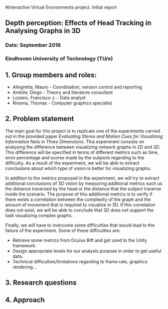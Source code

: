 #Interactive Virtual Environments project. Initial report
## Depth perception: Effects of Head Tracking in Analysing Graphs in 3D 

### Date: September 2016
### Eindhoven University of Technology (TU/e)

## 1. Group members and roles: 
* Allegretta, Mauro - Coordination, version control and reporting
* Ambite, Diego - Theory and literature consultant
* Lozano, Francisco J. - Data analyst
* Rinsma, Thomas - Computer graphics specialist

## 2. Problem statement
The main goal for this project is to replicate one of the experiments carried out in the provided paper *Evaluating Stereo and Motion Cues for Visualizing
Information Nets in Three Dimensions*. This experiment consists on analysing the difference between visualizing network graphs in 2D and 3D. This difference will be specified in terms of different metrics such as time, error percentage and scores made by the subjects regarding to the difficulty.
As a result of the experiment, we will be able to extract conclusions about which type of vision is better for visualizing graphs.

In addition to the metrics proposed in the experiment, we will try to extract additional conclusions of 3D vision by measuring additional metrics such us the distance traversed by the head or the distance that the subject traverse inside the scenario. The purpose of this additional metrics is to verify if there exists a correlation between the complexity of the graph and the amount of movement that is required to visualize in 3D. If this correlation does not exist, we will be able to conclude that 3D does not support the task visualizing complex graphs.

Finally, we will have to overcome some difficulties that would lead to the failure of the experiment. Some of these difficulties are:
* Retrieve some metrics from Oculus Rift and get used to the Unity framework.
* Design appropriate levels for our analysis purpose in order to get useful data.
* Technical difficulties/limitations regarding to frame rate, graphics rendering...

## 3. Research questions
## 4. Approach
